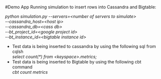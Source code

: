 #Demo App
Running simulation to insert rows into Cassandra and Bigtable:

<i>python simulation.py --servers=\<number of servers to simulate\><br> 
  --cassandra_host=\<host ip\><br> 
  --cassandra_db=\<cass db\><br> 
  --bt_project_id=\<google project id\><br> 
  --bt_instance_id=\<bigtable instance id\></i><br>

- Test data is being inserted to cassandra by using the following sql from cqlsh
    <br><i>select count(*) from \<keyspace\>.metrics;</i>
- Test data is being inserted to Bigtable by using the following cbt command
    <br><i>cbt count metrics</i>
